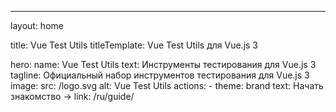 ---
layout: home

title: Vue Test Utils
titleTemplate: Vue Test Utils для Vue.js 3

hero:
  name: Vue Test Utils
  text: Инструменты тестирования для Vue.js 3
  tagline: Официальный набор инструментов тестирования для Vue.js 3
  image:
    src: /logo.svg
    alt: Vue Test Utils
  actions:
    - theme: brand
      text: Начать знакомство →
      link: /ru/guide/
